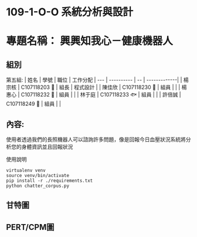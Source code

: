 # 109-1-O-O 系統分析與設計
# 專題名稱： 興興知我心－健康機器人
## 組別 
 第五組:
  | 姓名 | 學號 | 職位 | 工作分配
  | --- | ---------- | -- | -------------|
  | 楊宗核 | C107118203  :chicken: | 組長 | 程式設計 |
  | 陳佳欣 | C107118230 :panda_face: | 組員 |  |
  | 楊惠心 | C107118232 :ram: | 組員 |  |
  | 林于庭 | C107118233 :fish: | 組員 |  |
  | 許倍誠 | C107118249 :crocodile: | 組員 |  |

## 內容:
  使用者透過我們的長照機器人可以諮詢許多問題，像是回報今日血壓狀況系統將分析您的身體資訊並且回報狀況
  
  使用說明
  ```
  virtualenv venv
  source venv/bin/activate
  pip install -r ./requirements.txt
  python chatter_corpus.py
  ```
## 甘特圖

## PERT/CPM圖
